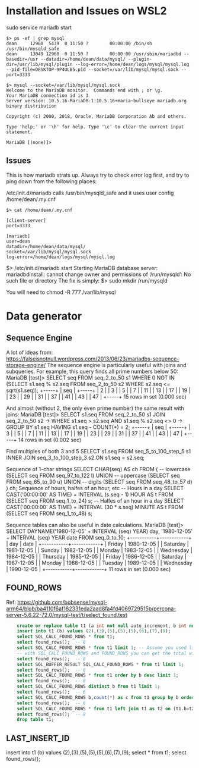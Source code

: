 # Installation and Issues on WSL2

sudo service mariadb start


    $> ps -ef | grep mysql
    dean     12960  5439  0 11:50 ?        00:00:00 /bin/sh /usr/bin/mysqld_safe
    dean     13049 12960  0 11:50 ?        00:00:00 /usr/sbin/mariadbd --basedir=/usr --datadir=/home/dean/data/mysql/ --plugin-dir=/usr/lib/mysql/plugin --log-error=/home/dean/logs/mysql/mysql.log --pid-file=DESKTOP-9P4ULB5.pid --socket=/var/lib/mysql/mysql.sock --port=3333

    $> mysql --socket=/var/lib/mysql/mysql.sock
    Welcome to the MariaDB monitor.  Commands end with ; or \g.
    Your MariaDB connection id is 3
    Server version: 10.5.16-MariaDB-1:10.5.16+maria~bullseye mariadb.org binary distribution

    Copyright (c) 2000, 2018, Oracle, MariaDB Corporation Ab and others.

    Type 'help;' or '\h' for help. Type '\c' to clear the current input statement.

    MariaDB [(none)]>


## Issues
This is how mariadb strats up. Always try to check error log first, and try to ping down from the following places:

/etc/init.d/mariadb calls /usr/bin/mysqld_safe and it uses user config  /home/dean/.my.cnf

    $> cat /home/dean/.my.cnf

    [client-server]
    port=3333

    [mariadb]
    user=dean
    datadir=/home/dean/data/mysql/
    socket=/var/lib/mysql/mysql.sock
    log-error=/home/dean/logs/mysql/mysql.log


$> /etc/init.d/mariadb start
Starting MariaDB database server: mariadbdinstall: cannot change owner and permissions of ‘/run/mysqld’: No such file or directory
The fix is simply: $> sudo mkdir /run/mysqld

You will need to chmod -R 777 /var/lib/mysql


# Data generator
## Sequence Engine
A lot of ideas from: https://falseisnotnull.wordpress.com/2013/06/23/mariadbs-sequence-storage-engine/
The sequence engine is particularly useful with joins and subqueries. 
For example, this query finds all prime numbers below 50:
    MariaDB [test]> SELECT seq FROM seq_2_to_50 s1 WHERE 0 NOT IN (SELECT s1.seq % s2.seq FROM seq_2_to_50 s2 WHERE s2.seq <= sqrt(s1.seq));
    +-----+
    | seq |
    +-----+
    |   2 |
    |   3 |
    |   5 |
    |   7 |
    |  11 |
    |  13 |
    |  17 |
    |  19 |
    |  23 |
    |  29 |
    |  31 |
    |  37 |
    |  41 |
    |  43 |
    |  47 |
    +-----+
    15 rows in set (0.000 sec)

And almost (without 2, the only even prime number) the same result with joins:
    MariaDB [test]> SELECT s1.seq FROM seq_2_to_50 s1 JOIN seq_2_to_50 s2
        ->   WHERE s1.seq > s2.seq AND s1.seq % s2.seq <> 0
        ->   GROUP BY s1.seq HAVING s1.seq - COUNT(*) = 2;
    +-----+
    | seq |
    +-----+
    |   3 |
    |   5 |
    |   7 |
    |  11 |
    |  13 |
    |  17 |
    |  19 |
    |  23 |
    |  29 |
    |  31 |
    |  37 |
    |  41 |
    |  43 |
    |  47 |
    +-----+
    14 rows in set (0.002 sec)

Find multiples of both 3 and 5
    SELECT s1.seq FROM seq_5_to_100_step_5 s1 INNER JOIN seq_3_to_100_step_3 s2 ON s1.seq = s2.seq;

Sequence of 1-char strings
    SELECT CHAR(seq) AS ch
        FROM (
                    -- lowercase
                    (SELECT seq FROM seq_97_to_122 l)
                UNION
                    -- uppercase
                    (SELECT seq FROM seq_65_to_90 u)
                UNION
                    -- digits
                    (SELECT seq FROM seq_48_to_57 d)
            ) ch;
Sequence of hours, halfes of an hour, etc
    -- Hours in a day
    SELECT CAST('00:00:00' AS TIME) + INTERVAL (s.seq - 1) HOUR AS t
        FROM (SELECT seq FROM seq_1_to_24) s;
    -- Halfes of an hour in a day
    SELECT CAST('00:00:00' AS TIME) + INTERVAL (30 * s.seq) MINUTE AS t
        FROM (SELECT seq FROM seq_1_to_48) s;

Sequence tables can also be useful in date calculations. 
    MariaDB [test]> SELECT DAYNAME('1980-12-05' + INTERVAL (seq) YEAR) day,     '1980-12-05' + INTERVAL (seq) YEAR date FROM seq_0_to_10;
    +-----------+------------+
    | day       | date       |
    +-----------+------------+
    | Friday    | 1980-12-05 |
    | Saturday  | 1981-12-05 |
    | Sunday    | 1982-12-05 |
    | Monday    | 1983-12-05 |
    | Wednesday | 1984-12-05 |
    | Thursday  | 1985-12-05 |
    | Friday    | 1986-12-05 |
    | Saturday  | 1987-12-05 |
    | Monday    | 1988-12-05 |
    | Tuesday   | 1989-12-05 |
    | Wednesday | 1990-12-05 |
    +-----------+------------+
    11 rows in set (0.000 sec)

## FOUND_ROWS

Ref: https://github.com/bobsense/mysql-arm64/blob/ba4110f6af182331eda2aad8fa4fd4069729515b/percona-server-5.6.22-72.0/mysql-test/t/select_found.test



```sql
    create or replace table t1 (a int not null auto_increment, b int not null, primary key(a));
    insert into t1 (b) values (2),(3),(5),(5),(5),(6),(7),(9);
    select SQL_CALC_FOUND_ROWS * from t1;
    select found_rows();  -- 8
    select SQL_CALC_FOUND_ROWS * from t1 limit 1; -- Assume you used limit and got the answer
    -- with SQL_CALC_FOUND_ROWS and FOUND_ROWS you can get the total with running the query without the limit again
    select found_rows();  -- 8    
    select SQL_BUFFER_RESULT SQL_CALC_FOUND_ROWS * from t1 limit 1;
    select found_rows();  -- 8
    select SQL_CALC_FOUND_ROWS * from t1 order by b desc limit 1;
    select found_rows();  -- 8
    select SQL_CALC_FOUND_ROWS distinct b from t1 limit 1;
    select found_rows();  -- 6
    select SQL_CALC_FOUND_ROWS b,count(*) as c from t1 group by b order by c desc limit 1;
    select found_rows();  -- 6
    select SQL_CALC_FOUND_ROWS * from t1 left join t1 as t2 on (t1.b=t2.a) limit 2,1;
    select found_rows();  -- 8
    drop table t1;
```


## LAST_INSERT_ID




insert into t1 (b) values (2),(3),(5),(5),(5),(6),(7),(9);
    select * from t1;
    select found_rows();
